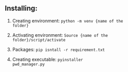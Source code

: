 ## Installing:

1. Creating environment:
   <code>python -m venv {name of the folder}</code>
   
2. Activating environment:
   <code>Source {name of the folder}/script/activate</code>

3. Packages:
   <code>pip isntall -r requirement.txt</code>
   
4. Creating executable:
   <code>pyinstaller pwd_manager.py</code>

